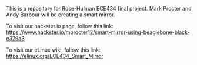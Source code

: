 This is a repository for Rose-Hulman ECE434 final project. Mark Procter and Andy Barbour will be creating a smart mirror. 

To visit our hackster.io page, follow this link: https://www.hackster.io/mprocter12/smart-mirror-using-beaglebone-black-e379a3


To visit our eLinux wiki, follow this link: https://elinux.org/ECE434_Smart_Mirror

